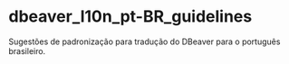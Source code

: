 # dbeaver_l10n_pt-BR_guidelines
Sugestões de padronização para tradução do DBeaver para o português brasileiro.
